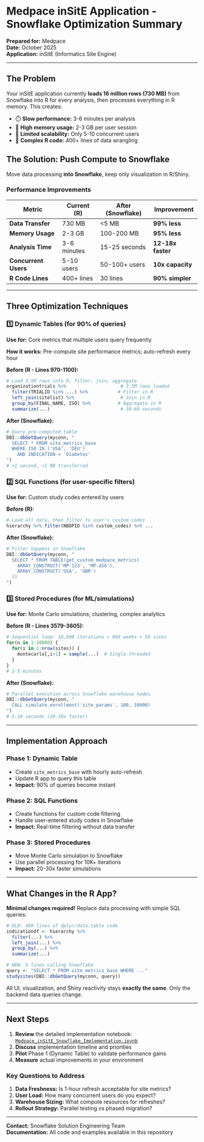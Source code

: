 # Medpace inSitE Application - Snowflake Optimization Summary

**Prepared for:** Medpace  
**Date:** October 2025  
**Application:** inSitE (Informatics Site Engine)

---

## The Problem

Your inSitE application currently **loads 16 million rows (730 MB)** from Snowflake into R for every analysis, then processes everything in R memory. This creates:

- ⏱️ **Slow performance:** 3-6 minutes per analysis
- 💾 **High memory usage:** 2-3 GB per user session  
- 👥 **Limited scalability:** Only 5-10 concurrent users
- 🔄 **Complex R code:** 400+ lines of data wrangling

## The Solution: Push Compute to Snowflake

Move data processing **into Snowflake**, keep only visualization in R/Shiny.

### Performance Improvements

| Metric | Current (R) | After (Snowflake) | Improvement |
|--------|-------------|-------------------|-------------|
| **Data Transfer** | 730 MB | <5 MB | **99% less** |
| **Memory Usage** | 2-3 GB | 100-200 MB | **95% less** |
| **Analysis Time** | 3-6 minutes | 15-25 seconds | **12-18x faster** |
| **Concurrent Users** | 5-10 users | 50-100+ users | **10x capacity** |
| **R Code Lines** | 400+ lines | 30 lines | **90% simpler** |

---

## Three Optimization Techniques

### 1️⃣ Dynamic Tables (for 90% of queries)

**Use for:** Core metrics that multiple users query frequently

**How it works:** Pre-compute site performance metrics; auto-refresh every hour

**Before (R - Lines 970-1100):**
```r
# Load 3.5M rows into R, filter, join, aggregate
organizationtrials %>%                    # 3.5M rows loaded
  filter(TRIALID %in% ...) %>%           # Filter in R
  left_join(sitelist) %>%                 # Join in R
  group_by(FINAL_NAME, ISO) %>%          # Aggregate in R
  summarize(...)                          # 30-60 seconds
```

**After (Snowflake):**
```r
# Query pre-computed table
DBI::dbGetQuery(myconn, "
  SELECT * FROM site_metrics_base
  WHERE ISO IN ('USA', 'DEU')
    AND INDICATION = 'Diabetes'
")
# <1 second, <1 MB transferred
```

### 2️⃣ SQL Functions (for user-specific filters)

**Use for:** Custom study codes entered by users

**Before (R):**
```r
# Load all data, then filter to user's custom codes
hierarchy %>% filter(NBDPID %in% custom_codes) %>% ...
```

**After (Snowflake):**
```r
# Filter happens in Snowflake
DBI::dbGetQuery(myconn, "
  SELECT * FROM TABLE(get_custom_medpace_metrics(
    ARRAY_CONSTRUCT('MP-123', 'MP-456'),
    ARRAY_CONSTRUCT('USA', 'GBR')
  ))
")
```

### 3️⃣ Stored Procedures (for ML/simulations)

**Use for:** Monte Carlo simulations, clustering, complex analytics

**Before (R - Lines 3579-3605):**
```r
# Sequential loop: 10,000 iterations × 866 weeks × 50 sites
for(n in 1:10000) {
  for(i in 1:nrow(sites)) {
    montecarlo[,i+1] = sample(...)  # Single-threaded
  }
}
# 2-5 minutes
```

**After (Snowflake):**
```r
# Parallel execution across Snowflake warehouse nodes
DBI::dbGetQuery(myconn, "
  CALL simulate_enrollment('site_params', 100, 10000)
")
# 5-10 seconds (20-30x faster)
```

---

## Implementation Approach

### Phase 1: Dynamic Table
- Create `site_metrics_base` with hourly auto-refresh
- Update R app to query this table
- **Impact:** 90% of queries become instant

### Phase 2: SQL Functions  
- Create functions for custom code filtering
- Handle user-entered study codes in Snowflake
- **Impact:** Real-time filtering without data transfer

### Phase 3: Stored Procedures
- Move Monte Carlo simulation to Snowflake
- Use parallel processing for 10K+ iterations
- **Impact:** 20-30x faster simulations

---

## What Changes in the R App?

**Minimal changes required!** Replace data processing with simple SQL queries:

```r
# OLD: 400 lines of dplyr/data.table code
indicationdf <- hierarchy %>% 
  filter(...) %>% 
  left_join(...) %>% 
  group_by(...) %>% 
  summarize(...)

# NEW: 5 lines calling Snowflake
query <- "SELECT * FROM site_metrics_base WHERE ..."
studysites(DBI::dbGetQuery(myconn, query))
```

All UI, visualization, and Shiny reactivity stays **exactly the same**. Only the backend data queries change.

---

## Next Steps

1. **Review** the detailed implementation notebook: [`Medpace_inSitE_Snowflake_Implementation.ipynb`](./Medpace_inSitE_Snowflake_Implementation.ipynb)
2. **Discuss** implementation timeline and priorities
3. **Pilot** Phase 1 (Dynamic Table) to validate performance gains
4. **Measure** actual improvements in your environment

### Key Questions to Address

1. **Data Freshness:** Is 1-hour refresh acceptable for site metrics?
2. **User Load:** How many concurrent users do you expect?
3. **Warehouse Sizing:** What compute resources for refreshes?
4. **Rollout Strategy:** Parallel testing vs phased migration?

---

**Contact:** Snowflake Solution Engineering Team  
**Documentation:** All code and examples available in this repository
